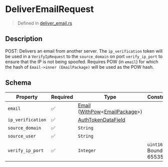 # DeliverEmailRequest
> Defined in [deliver_email.rs](../../../../../interface/src/interface/routes/foreign/deliver_email.rs)

## Description
POST: Delivers an email from another server. The `ip_verification` token will be used in a
`VerifyIpRequest` to the `source_domain` on port `verify_ip_port` to ensure that the IP
is not being spoofed. Requires POW (in `email`) for which the hash of
`Email->inner (EmailPackage)` will be used as the POW hash.

## Schema

| Property | Required | Type | Constraints |
| --- | --- | --- | --- |
| `email` | ✅ | [Email](../../../email/Email.md) ([WithPow](../../../pow/WithPow.md)\<[EmailPackage](../../../email/EmailPackage.md)\>) |     | 
| `ip_verification` | ✅ | [AuthTokenDataField](../../../fields/auth_token/AuthTokenDataField.md) |     | 
| `source_domain` | ✅ | `String` |     | 
| `source_user` | ✅ | `String` |     | 
| `verify_ip_port` | ✅ | `Integer` | `uint16` - Bounds: [0, 65535] | 


